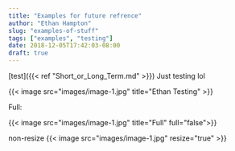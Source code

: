 ```yaml
---
title: "Examples for future refrence"
author: "Ethan Hampton"
slug: "examples-of-stuff"
tags: ["examples", "testing"]
date: 2018-12-05T17:42:03-08:00
draft: true
---
```


[test]({{< ref "Short_or_Long_Term.md" >}})
Just testing lol

{{< image src="images/image-1.jpg" title="Ethan Testing"  >}}

Full:

{{< image src="images/image-1.jpg" title="Full" full="false">}}

non-resize
{{< image src="images/image-1.jpg" resize="true" >}}
